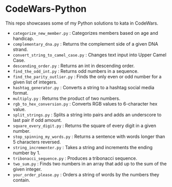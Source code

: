 # CodeWars-Python
This repo showcases some of my Python solutions to kata in CodeWars.

- `categorize_new_member.py` : Categorizes members based on age and handicap.
- `complementary_dna.py` : Returns the complement side of a given DNA strand.
- `convert_string_to_camel_case.py` : Changes text input into Upper Camel Case.
- `descending_order.py` : Returns an int in descending order.
- `find_the_odd_int.py` : Returns odd numbers in a sequence.
- `find_the_parity_outlier.py` : Finds the only even or odd number for a given list of integers.
- `hashtag_generator.py` : Converts a string to a hashtag social media format.
- `multiply.py` : Returns the product of two numbers.
- `rgb_to_hex_conversion.py` : Converts RGB values to 6-character hex value.
- `split_strings.py` : Splits a string into pairs and adds an underscore to last pair if odd amount.
- `square_every_digit.py` : Returns the square of every digit in a given number.
- `stop_spinning_my_words.py` : Returns a sentence with words longer than 5 characters reversed.
- `string_incrementer.py` : Takes a string and increments the ending number by 1.
- `tribonacci_sequence.py` : Produces a tribonacci sequence.
- `two_sum.py` : Finds two numbers in an array that add up to the sum of the given integer.
- `your_order_please.py` : Orders a string of words by the numbers they contain.
